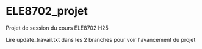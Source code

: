 # ELE8702_projet
Projet de session du cours ELE8702 H25


Lire update_travail.txt dans les 2 branches pour voir l'avancement du projet
